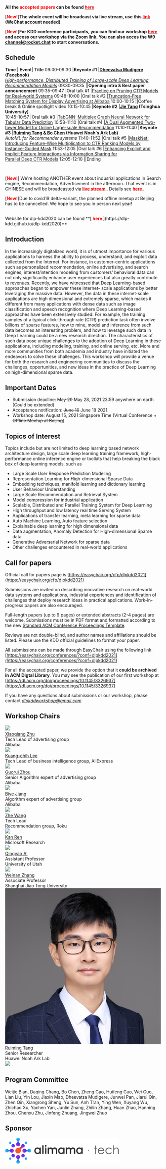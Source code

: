 
**All the <b style="color:red">accepted papers </b> can be found [<b style="color:red"> here </b>](accept.html)**

[<b style="color:red">New!</b>]**The whole event will be broadcast via live stream, use this [<b style="color:red"> link </b>](https://yeu.h5.xeknow.com/s/FVtew) (WeChat account needed)**

[<b style="color:red">New!</b>]**For KDD conference participants, you can find our workshop [<b style="color:red"> here </b>](https://virtual.2021.kdd.org/workshop_WS-9.html) and access our workshop via the Zoom link. You can also acces the W9 channel@rocket.chat to start conversations.**


## Schedule

**Time** | **Event**|	**Title**
09:00-09:30 |**Keynote #1**	|**[Dheevatsa Mudigere](https://sites.google.com/site/dheevatsa/home) (Facebook)** <br> *[High-performance, Distributed Training of Large-scale Deep Learning Recommendation Models](https://arxiv.org/abs/2104.05158)*
09:30-09:35	||**Opening intro & Best paper announcement**
09:35-09:47	|Oral talk #1	|[Practice on Pruning CTR Models for Real-world Systems](assets/pdf/DLP-KDD_2021_paper_9.pdf)
09:48-10:00	|Oral talk #2	|[Truncation-Free Matching System for Display Advertising at Alibaba](assets/pdf/DLP-KDD_2021_paper_5.pdf)
10:00-10:15	||Coffee break & Online spotlight video
10:15-10:45	|**Keynote #2**	|**[Jie Tang](https://keg.cs.tsinghua.edu.cn/jietang/) (Tsinghua University)** <br> 
10:45-10:57	|Oral talk #3	|[TabGNN: Multiplex Graph Neural Network for Tabular Data Prediction](assets/pdf/DLP-KDD_2021_paper_16.pdf)
10:58-11:10	|Oral talk #4	|[A Dual Augmented Two-tower Model for Online Large-scale Recommendation](assets/pdf/DLP-KDD_2021_paper_4.pdf)
11:10-11:40	|**Keynote #3**	|**[Ruiming Tang & Bo Chen](https://scholar.google.com/citations?user=fUtHww0AAAAJ&hl=en) (Huawei Noah's Ark Lab)** <br> *AutoML for Recommender systems*
11:40-11:52	|Oral talk #5	|[MaskNet: Introducing Feature-Wise Multiplication to CTR Ranking Models by Instance-Guided Mask](assets/pdf/DLP-KDD_2021_paper_3.pdf)
11:53-12:05	|Oral talk #6	|[Enhancing Explicit and Implicit Feature Interactions via Information Sharing for <br> Parallel Deep CTR Models](assets/pdf/DLP-KDD_2021_paper_12.pdf)
12:05-12:10	||Ending

<br>

[<b style="color:red">New!</b>] We're hosting ANOTHER event about indusrial applications in Search engine, Recommendation, Advertisement in the afternoon. That event is in CHINESE and will be broadcasted via **[<b style="color:red"> live stream </b>](https://yeu.h5.xeknow.com/s/4yPZQ6)**. Details see **[<b style="color:red"> here </b>](https://mp.weixin.qq.com/s/qVV_8eZztod2UsyTKjvX-A)**.

[<b style="color:red">New!</b>]Due to covid19 delta-variant, the planned offline meetup at Beijing has to be canncelled. We hope to see you in person next year!

<br>
Website for dlp-kdd2020 can be found **[<b style="color:red"> here </b>](https://dlp-kdd.github.io/dlp-kdd2020)**


## Introduction

In the increasingly digitalized world, it is of utmost importance for various applications to harness the ability to process, understand, and exploit data collected from the Internet. For instance, in customer-centric applications such as personalized recommendation, online advertising, and search engines, interest/intention modeling from customers’ behavioral data can not only significantly enhance user experiences but also greatly contribute to revenues. Recently, we have witnessed that Deep Learning-based approaches began to empower these internet- scale applications by better leveraging the massive data. However, the data in these internet-scale applications are high dimensional and extremely sparse, which makes it different from many applications with dense data such as image classification and speech recognition where Deep Learning-based approaches have been extensively studied. For example, the training samples of a typical click-through rate (CTR) prediction task often involve billions of sparse features, how to mine, model and inference from such data becomes an interesting problem, and how to leverage such data in Deep Learning could be a new research direction. The characteristics of such data pose unique challenges to the adoption of Deep Learning in these applications, including modeling, training, and online serving, etc. More and more communities from both academia and industry have initiated the endeavors to solve these challenges. This workshop will provide a venue for both the research and engineering communities to discuss the challenges, opportunities, and new ideas in the practice of Deep Learning on high-dimensional sparse data.


## Important Dates

- Submission deadline: ~~May 20~~ May 28, 2021 23:59 anywhere on earth (Could be extended)
- Acceptance notification: ~~June 10~~ June 18 2021.
- Workshop date: August 15, 2021 Singapore Time (Virtual Conference + ~~Offline Meetup at Beijing~~) 


## Topics of Interest
Topics include but are not limited to deep learning based network architecture design, large scale deep learning training framework, high-performance online inference engine or toolkits that help breaking the black box of deep learning models, such as
- Large Scale User Response Prediction Modeling
- Representation Learning for High-dimensional Sparse Data
- Embedding techniques, manifold learning and dictionary learning
- User Behaviour Understanding
- Large Scale Recommendation and Retrieval System
- Model compression for industrial application
- Scalable, Distributed and Parallel Training System for Deep Learning
- High throughput and low latency real time Serving System
- Applications of transfer learning, meta learning for sparse data
- Auto Machine Learning, Auto feature selection
- Explainable deep learning for high dimensional data
- Data augmentation, Anomaly Detection for High-dimensional Sparse data
- Generative Adversarial Network for sparse data
- Other challenges encountered in real-world applications

## Call for papers

Official call for papers page is [https://easychair.org/cfp/dlpkdd2021](https://easychair.org/cfp/dlpkdd2021)

Submissions are invited on describing innovative research on real-world data systems and applications, industrial experiences and identification of challenges that deploy research ideas in practical applications. Work-in-progress papers are also encouraged.

Full-length papers (up to 9 pages) or extended abstracts (2-4 pages) are welcome. Submissions must be in PDF format and formatted according to the new [Standard ACM Conference Proceedings Template](https://www.acm.org/publications/proceedings-template).

Reviews are not double-blind, and author names and affiliations should be listed. Please use the KDD official guidelines to format your paper.

All submissions can be made through EasyChair using the following link: [https://easychair.org/conferences/?conf=dlpkdd2021](https://easychair.org/conferences/?conf=dlpkdd2021) 

For all the accepted paper, we provide the option that it **could be archived in ACM Digtal Library**. You may see the publication of our first workshop at [https://dl.acm.org/doi/proceedings/10.1145/3326937](https://dl.acm.org/doi/proceedings/10.1145/3326937)


If you have any questions about submissions or our workshop, please contact [*dlpkddworkshop@gmail.com*](mailto:dlpkddworkshop@gmail.com)

## Workshop Chairs

  <div class="photo">
  <a href="https://scholar.google.com/citations?user=eUMnOc0AAAAJ&hl=en">
  <img src="assets/img/zxq.jpeg" class="shake shake-little">
  </a><br>
  <a href="https://scholar.google.com/citations?user=eUMnOc0AAAAJ&hl=en">Xiaoqiang Zhu</a>
  <div>Tech Lead of advertising group</div>
  <div>Alibaba</div>
  </div>

  <div class="photo">
  <a href="https://scholar.google.com/citations?user=r9JOIloAAAAJ&hl=en">
  <img src="assets/img/lkc.jpeg" class="shake shake-little">
  </a><br>
   <a href="https://scholar.google.com/citations?user=r9JOIloAAAAJ&hl=en">Kuang-chih Lee</a>
  <div>Tech Lead of business intelligence group, AliExpress</div>
  </div>

  <div class="photo">
  <a href="https://scholar.google.com/citations?user=n_E0Bg4AAAAJ&hl=en">
  <img src="assets/img/zgr.jpeg" class="shake shake-little">
  </a><br>
<a href="https://scholar.google.com/citations?user=n_E0Bg4AAAAJ&hl=en">Guorui Zhou</a>
  <div>Senior Algorithm expert of advertising group</div>
  <div>Alibaba</div>
  </div>
  
  <div class="photo">
  <a href="http://byeah.github.io" >
  <img src="assets/img/jby.jpeg" class="shake shake-little">
  </a><br>
  <a href="http://byeah.github.io">Biye Jiang</a>
  <div>Algorithm expert of advertising group</div>
  <div>Alibaba</div>
  </div>


  <div class="photo">
  <a href="http://wzhe.me/">
    <img src="assets/img/wz.jpg" class="shake shake-little">
  </a><br>
  <a href="http://wzhe.me/">Zhe Wang</a>
  <div>Tech Lead</div>
  <div>Recommendation group, Roku</div>
  </div>


  <div class="photo">
  <a href="http://www.saying.ren/">
    <img src="assets/img/rk.jpg" class="shake shake-little">
  </a><br>
  <a href="http://www.saying.ren/">Kan Ren</a>
  <div>Microsoft Research</div>
  </div>


  <div class="photo">
  <a href="http://ir.aiqingyao.org/home">
    <img src="assets/img/aqy.jpg" class="shake shake-little">
  </a><br>
  <a href="http://ir.aiqingyao.org/home">Qingyao Ai</a>
  <div>Assistant Professor</div>
  <div>University of Utah</div>
  </div>


  <div class="photo">
  <a href="http://wnzhang.net">
    <img src="assets/img/zwn.png" class="shake shake-little">
  </a><br>
  <a href="http://wnzhang.net">Weinan Zhang</a>
  <div>Associate Professor</div>
  <div>Shanghai Jiao Tong University</div>
  </div>

  <div class="photo">
  <a href="https://scholar.google.com/citations?user=fUtHww0AAAAJ&hl=en">
    <img src="assets/img/trm.jpeg" class="shake shake-little">
  </a><br>
  <a href="https://scholar.google.com/citations?user=fUtHww0AAAAJ&hl=en">Ruiming Tang</a>
  <div>Senior Researcher</div>
  <div>Huawei Noah Ark Lab</div>
  </div>

  <img src="assets/img/bg.png">  

## Program Committee
Weijie Bian, Daqing Chang, Bo Chen, Zheng Gao, Huifeng Guo, Wei Guo, Lian Liu, Yin Lou, Jiaxin Mao, Dheevatsa Mudigere, Junwei Pan, Jiarui Qin, Zhen Qin, Xiangrong Sheng, Yu Sun, Anh Tran, Ying Wen, Xuyang Wu, Zhichao Xu, Yachen Yan, Junlin Zhang, Zhilin Zhang, Huan Zhao, Hanning Zhou, Chenxu Zhu, Jinfeng Zhuang, Jingwei Zhuo

## Sponsor
<a href="https://www.alimama.com/">
  <img src="assets/img/alimama-tech.png">
</a>
